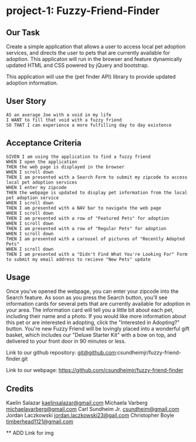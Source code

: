 # project-1: Fuzzy-Friend-Finder

## Our Task

Create a simple application that allows a user to access local pet adoption services, and directs the user to pets that are currently available for adoption.  This applicaton will run in the browser and feature dynamically updated HTML and CSS powered by jQuery and bootstrap.

This application will use the (pet finder API) library to provide updated adoption information.  

## User Story

```
AS an average Joe with a void in my life
I WANT to fill that void with a fuzzy friend 
SO THAT I can experience a more fulfilling day to day existence
```

## Acceptance Criteria

```
GIVEN I am using the application to find a fuzzy friend 
WHEN I open the application
THEN the web page is displayed in the browser
WHEN I scroll down
THEN I am presented with a Search Form to submit my zipcode to access local pet adoption services
WHEN I enter my zipcode
THEN the webpage is updated to display pet information from the local pet adoption service
WHEN I scroll down
THEN I am presented with a NAV bar to navigate the web page
WHEN I scroll down
THEN I am presented with a row of "Featured Pets" for adoption
WHEN I scroll down
THEN I am presented with a row of "Regular Pets" for adoption
WHEN I scroll down
THEN I am presented with a carousel of pictures of "Recently Adopted Pets"
WHEN I scroll down
THEN I am presented with a "Didn't Find What You're Looking For" Form to submit my email address to recieve "New Pets" update
```

## Usage

Once you've opened the webpage, you can enter your zipcode into the Search feature.  As soon as you press the Search button, you'll see information cards for several pets that are currently available for adoption in your area.  The information card will tell you a little bit about each pet, including their name and a photo.  If you would like more information about this pet or are interested in adopting, click the "Interested in Adopting?" button.  You're new Fuzzy Friend will be lovingly placed into a wonderful gift basket, which includes our "Deluxe Starter Kit" with a bow on top, and delivered to your front door in 90 minutes or less. 


Link to our github repository:
git@github.com:csundheimjr/fuzzy-friend-finder.git

Link to our webpage:
https://github.com/csundheimjr/fuzzy-friend-finder

## Credits

Kaelin Salazar          kaelinsalazar@gmail.com
Michaela Varberg        michaelavarberg@gmail.com
Carl Sundheim Jr.       csundheim@gmail.com
Jordan Laczkowski       jordan.laczkowski23@gail.com
Christopher Boyle       timberhead1121@gmail.com



** ADD Link for img 